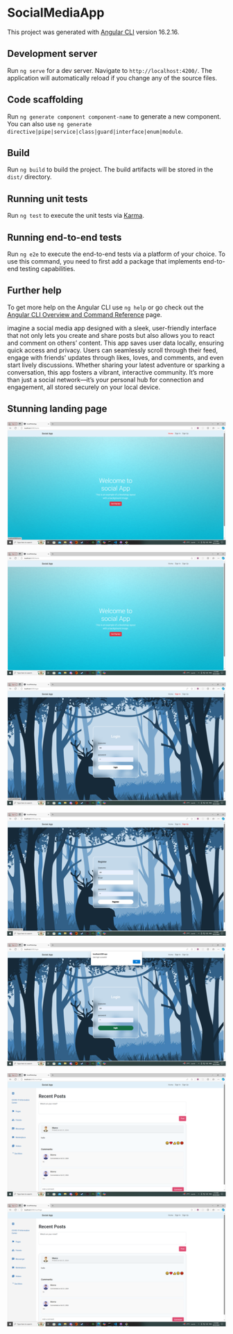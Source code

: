 # SocialMediaApp

This project was generated with [Angular CLI](https://github.com/angular/angular-cli) version 16.2.16.

## Development server

Run `ng serve` for a dev server. Navigate to `http://localhost:4200/`. The application will automatically reload if you change any of the source files.

## Code scaffolding

Run `ng generate component component-name` to generate a new component. You can also use `ng generate directive|pipe|service|class|guard|interface|enum|module`.

## Build

Run `ng build` to build the project. The build artifacts will be stored in the `dist/` directory.

## Running unit tests

Run `ng test` to execute the unit tests via [Karma](https://karma-runner.github.io).

## Running end-to-end tests

Run `ng e2e` to execute the end-to-end tests via a platform of your choice. To use this command, you need to first add a package that implements end-to-end testing capabilities.

## Further help

To get more help on the Angular CLI use `ng help` or go check out the [Angular CLI Overview and Command Reference](https://angular.io/cli) page.


imagine a social media app designed with a sleek, user-friendly interface that not only lets you create and share posts but also allows you to react and comment on others’ content. This app saves user data locally, ensuring quick access and privacy. Users can seamlessly scroll through their feed, engage with friends' updates through likes, loves, and comments, and even start lively discussions. Whether sharing your latest adventure or sparking a conversation, this app fosters a vibrant, interactive community. It’s more than just a social network—it’s your personal hub for connection and engagement, all stored securely on your local device.


## Stunning landing page
![](ScreenShot/1.png)

![](ScreenShot/2.png)

![](ScreenShot/3.png)

![](ScreenShot/4.png)

![](ScreenShot/5.png)

![](ScreenShot/6.png)


![](ScreenShot/7.png)







